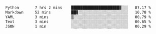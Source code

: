<!--START_SECTION:waka-->

```txt
Python       7 hrs 2 mins    █████████████████████▓░░░   87.17 %
Markdown     52 mins         ██▓░░░░░░░░░░░░░░░░░░░░░░   10.78 %
YAML         3 mins          ▒░░░░░░░░░░░░░░░░░░░░░░░░   00.79 %
Text         3 mins          ░░░░░░░░░░░░░░░░░░░░░░░░░   00.65 %
JSON         1 min           ░░░░░░░░░░░░░░░░░░░░░░░░░   00.29 %
```

<!--END_SECTION:waka-->
